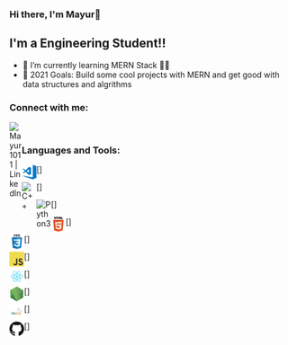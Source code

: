 ### Hi there, I'm Mayur👋

## I'm a Engineering Student!!

- 🔭 I’m currently learning MERN Stack 👨‍💻
- 🥅 2021 Goals: Build some cool projects with MERN and get good with data structures and algrithms

### Connect with me:

[<img align="left" alt="Mayur1011 | LinkedIn" width="22px" src="https://cdn.jsdelivr.net/npm/simple-icons@v3/icons/linkedin.svg" />][linkedin]

<br />

### Languages and Tools:

[<img align="left" alt="Visual Studio Code" width="26px" src="https://raw.githubusercontent.com/github/explore/80688e429a7d4ef2fca1e82350fe8e3517d3494d/topics/visual-studio-code/visual-studio-code.png" />]

[<img align="left" alt="C++" width="26px" src="https://www.google.com/imgres?imgurl=https%3A%2F%2Fuser-images.githubusercontent.com%2F42747200%2F46140125-da084900-c26d-11e8-8ea7-c45ae6306309.png&imgrefurl=https%3A%2F%2Fgithub.com%2FFortAwesome%2FFont-Awesome%2Fissues%2F14021&tbnid=6NPN_YWGe3Da2M&vet=12ahUKEwjwl6fo9snxAhXOQn0KHQXEAIYQMygAegUIARDBAQ..i&docid=vsWRo_hddNui4M&w=1200&h=1349&q=c%2B%2B%20icon&ved=2ahUKEwjwl6fo9snxAhXOQn0KHQXEAIYQMygAegUIARDBAQ" />]

[<img align="left" alt="Python3" width="26px" src="https://www.google.com/imgres?imgurl=https%3A%2F%2Favatars.githubusercontent.com%2Fu%2F1525981%3Fs%3D280%26v%3D4&imgrefurl=https%3A%2F%2Fgithub.com%2Fpython&tbnid=Pp7i2K3KblEe3M&vet=12ahUKEwjb5JCV98nxAhUKGXIKHUhIDyMQMygAegUIARCvAQ..i&docid=W1-11cNSSyhn8M&w=280&h=280&q=python%20icon%20for%20github&ved=2ahUKEwjb5JCV98nxAhUKGXIKHUhIDyMQMygAegUIARCvAQ" />]

[<img align="left" alt="HTML5" width="26px" src="https://raw.githubusercontent.com/github/explore/80688e429a7d4ef2fca1e82350fe8e3517d3494d/topics/html/html.png" />]

[<img align="left" alt="CSS3" width="26px" src="https://raw.githubusercontent.com/github/explore/80688e429a7d4ef2fca1e82350fe8e3517d3494d/topics/css/css.png" />]

[<img align="left" alt="JavaScript" width="26px" src="https://raw.githubusercontent.com/github/explore/80688e429a7d4ef2fca1e82350fe8e3517d3494d/topics/javascript/javascript.png" />]

[<img align="left" alt="React" width="26px" src="https://raw.githubusercontent.com/github/explore/80688e429a7d4ef2fca1e82350fe8e3517d3494d/topics/react/react.png" />]

[<img align="left" alt="Node.js" width="26px" src="https://raw.githubusercontent.com/github/explore/80688e429a7d4ef2fca1e82350fe8e3517d3494d/topics/nodejs/nodejs.png" />]

[<img align="left" alt="MySQL" width="26px" src="https://raw.githubusercontent.com/github/explore/80688e429a7d4ef2fca1e82350fe8e3517d3494d/topics/mysql/mysql.png" />]

[<img align="left" alt="GitHub" width="26px" src="https://raw.githubusercontent.com/github/explore/78df643247d429f6cc873026c0622819ad797942/topics/github/github.png" />]

<br />
<br />

[linkedin]: https://www.linkedin.com/in/mayur-pokharkar/
